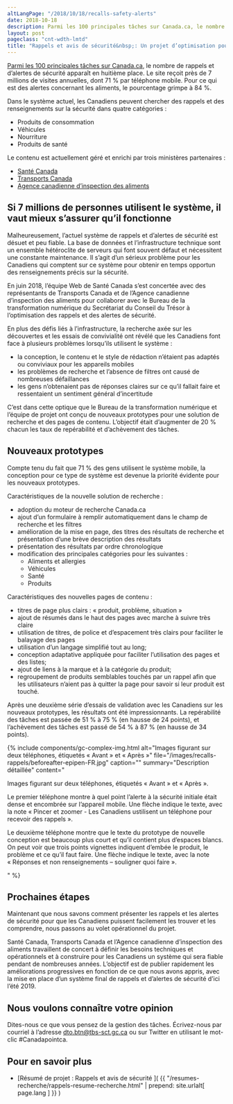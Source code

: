```yaml
---
altLangPage: "/2018/10/18/recalls-safety-alerts"
date: 2018-10-18
description: Parmi les 100 principales tâches sur Canada.ca, le nombre de rappels et d’alertes de sécurité apparaît en huitième place. Le site reçoit près de 7 millions de visites annuelles, dont 71&nbsp;% par téléphone mobile. Pour ce qui est des alertes concernant les aliments, le pourcentage grimpe à 84&nbsp;%.
layout: post
pageclass: "cnt-wdth-lmtd"
title: "Rappels et avis de sécurité&nbsp;: Un projet d’optimisation pour mieux protéger les Canadiens"
---
```


[Parmi les 100 principales tâches sur Canada.ca](https://www.canada.ca/fr/gouvernement/a-propos/taches-principales-pour-canada-ca.html), le nombre de rappels et d’alertes de sécurité apparaît en huitième place. Le site reçoit près de 7 millions de visites annuelles, dont 71&nbsp;% par téléphone mobile. Pour ce qui est des alertes concernant les aliments, le pourcentage grimpe à 84&nbsp;%.

Dans le système actuel, les Canadiens peuvent chercher des rappels et des renseignements sur la sécurité dans quatre catégories&nbsp;:

* Produits de consommation
* Véhicules
* Nourriture
* Produits de santé

Le contenu est actuellement géré et enrichi par trois ministères partenaires&nbsp;:

* [Santé Canada](https://www.canada.ca/fr/sante-canada.html)
* [Transports Canada](https://www.tc.gc.ca/fr/transports-canada.html)
* [Agence canadienne d’inspection des aliments](http://www.inspection.gc.ca/fra/1297964599443/1297965645317)


## Si 7 millions de personnes utilisent le système, il vaut mieux s’assurer qu’il fonctionne

Malheureusement, l’actuel système de rappels et d’alertes de sécurité est désuet et peu fiable. La base de données et l’infrastructure technique sont un ensemble hétéroclite de serveurs qui font souvent défaut et nécessitent une constante maintenance. Il s’agit d’un sérieux problème pour les Canadiens qui comptent sur ce système pour obtenir en temps opportun des renseignements précis sur la sécurité.

En juin 2018, l’équipe Web de Santé Canada s’est concertée avec des représentants de Transports Canada et de l’Agence canadienne d’inspection des aliments pour collaborer avec le Bureau de la transformation numérique du Secrétariat du Conseil du Trésor à l’optimisation des rappels et des alertes de sécurité.

En plus des défis liés à l’infrastructure, la recherche axée sur les découvertes et les essais de convivialité ont révélé que les Canadiens font face à plusieurs problèmes lorsqu’ils utilisent le système&nbsp;:

* la conception, le contenu et le style de rédaction n’étaient pas adaptés ou conviviaux pour les appareils mobiles
* les problèmes de recherche et l’absence de filtres ont causé de nombreuses défaillances
* les gens n’obtenaient pas de réponses claires sur ce qu’il fallait faire et ressentaient un sentiment général d’incertitude

C’est dans cette optique que le Bureau de la transformation numérique et l’équipe de projet ont conçu de nouveaux prototypes pour une solution de recherche et des pages de contenu. L’objectif était d’augmenter de 20&nbsp;% chacun les taux de repérabilité et d’achèvement des tâches.


## Nouveaux prototypes

Compte tenu du fait que 71&nbsp;% des gens utilisent le système mobile, la conception pour ce type de système est devenue la priorité évidente pour les nouveaux prototypes.

Caractéristiques de la nouvelle solution de recherche&nbsp;:

* adoption du moteur de recherche Canada.ca
* ajout d’un formulaire à remplir automatiquement dans le champ de recherche et les filtres
* amélioration de la mise en page, des titres des résultats de recherche et présentation d’une brève description des résultats
* présentation des résultats par ordre chronologique
* modification des principales catégories pour les suivantes&nbsp;:
    * Aliments et allergies
    * Véhicules
    * Santé
    * Produits

Caractéristiques des nouvelles pages de contenu&nbsp;:

* titres de page plus clairs&nbsp;: «&nbsp;produit, problème, situation&nbsp;»
* ajout de résumés dans le haut des pages avec marche à suivre très claire
* utilisation de titres, de police et d’espacement très clairs pour faciliter le balayage des pages
* utilisation d’un langage simplifié tout au long;
* conception adaptative appliquée pour faciliter l’utilisation des pages et des listes;
* ajout de liens à la marque et à la catégorie du produit;
* regroupement de produits semblables touchés par un rappel afin que les utilisateurs n’aient pas à quitter la page pour savoir si leur produit est touché.

Après une deuxième série d’essais de validation avec les Canadiens sur les nouveaux prototypes, les résultats ont été impressionnants. La repérabilité des tâches est passée de 51&nbsp;% à 75&nbsp;% (en hausse de 24 points), et l’achèvement des tâches est passé de 54&nbsp;% à 87&nbsp;% (en hausse de 34 points).

{% include components/gc-complex-img.html
   alt="Images figurant sur deux téléphones, étiquetés «&nbsp;Avant&nbsp;» et «&nbsp;Après&nbsp;»"
   file="/images/recalls-rappels/beforeafter-epipen-FR.jpg"
   caption=""
   summary="Description détaillée"
   content="<p>Images figurant sur deux téléphones, étiquetés «&nbsp;Avant&nbsp;» et «&nbsp;Après&nbsp;».</p>
   <p>Le premier téléphone montre à quel point l’alerte à la sécurité initiale était dense et encombrée sur l’appareil mobile. Une flèche indique le texte, avec la note «&nbsp;Pincer et zoomer - Les Canadiens ustilisent un téléphone pour recevoir des rappels&nbsp;».</p>
   <p>Le deuxième téléphone montre que le texte du prototype de nouvelle conception est beaucoup plus court et qu’il contient plus d’espaces blancs. On peut voir que trois points vignettes indiquent d’embée le produit, le problème et ce qu’il faut faire. Une flèche indique le texte, avec la note «&nbsp;Réponses et non renseignements – souligner quoi faire&nbsp;».</p>"
%}

## Prochaines étapes

Maintenant que nous savons comment présenter les rappels et les alertes de sécurité pour que les Canadiens puissent facilement les trouver et les comprendre, nous passons au volet opérationnel du projet.

Santé Canada, Transports Canada et l’Agence canadienne d’inspection des aliments travaillent de concert à définir les besoins techniques et opérationnels et à construire pour les Canadiens un système qui sera fiable pendant de nombreuses années. L’objectif est de publier rapidement les améliorations progressives en fonction de ce que nous avons appris, avec la mise en place d’un système final de rappels et d’alertes de sécurité d’ici l’été 2019.


## Nous voulons connaître votre opinion
Dites-nous ce que vous pensez de la gestion des tâches. Écrivez-nous par courriel à l’adresse [dto.btn@tbs-sct.gc.ca](mailto:dto.btn@tbs-sct.gc.ca) ou sur Twitter en utilisant le mot-clic #Canadapointca.

## Pour en savoir plus

* [Résumé de projet&nbsp;: Rappels et avis de sécurité ]( {{ "/resumes-recherche/rappels-resume-recherche.html" | prepend: site.urlalt[ page.lang ] }} )
